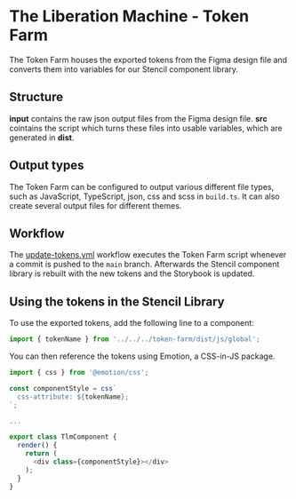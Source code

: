 # The Liberation Machine - Token Farm

The Token Farm houses the exported tokens from the Figma design file and converts them into variables for our Stencil component library.

## Structure

**input** contains the raw json output files from the Figma design file. **src** cointains the script which turns these files into usable variables, which are generated in **dist**.

## Output types

The Token Farm can be configured to output various different file types, such as JavaScript, TypeScript, json, css and scss in `build.ts`. It can also create several output files for different themes. 

## Workflow

The [update-tokens.yml](https://github.com/MaibornWolff/tlm-components/blob/f1e251d73e552d90f0c734b5e58b180c5bd5f96d/.github/workflows/update-tokens.yml) workflow executes the Token Farm script whenever a commit is pushed to the `main` branch. Afterwards the Stencil component library is rebuilt with the new tokens and the Storybook is updated.

## Using the tokens in the Stencil Library

To use the exported tokens, add the following line to a component:

```TypeScript
import { tokenName } from '../../../token-farm/dist/js/global';
```

You can then reference the tokens using Emotion, a CSS-in-JS package.

```JavaScript
import { css } from '@emotion/css';

const componentStyle = css`
  css-attribute: ${tokenName};
`;

...

export class TlmComponent {
  render() {
    return (
      <div class={componentStyle}></div>
    );
  }
}
```
